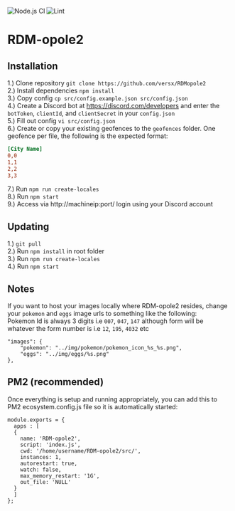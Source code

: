 ![Node.js CI](https://github.com/versx/RDMopole2/workflows/Node.js%20CI/badge.svg)
![Lint](https://github.com/versx/RDMopole2/workflows/Lint/badge.svg)  
# RDM-opole2  

## Installation  
1.) Clone repository `git clone https://github.com/versx/RDMopole2`  
2.) Install dependencies `npm install`  
3.) Copy config `cp src/config.example.json src/config.json`  
4.) Create a Discord bot at https://discord.com/developers and enter the `botToken`, `clientId`, and `clientSecret` in your `config.json`  
5.) Fill out config `vi src/config.json`  
6.) Create or copy your existing geofences to the `geofences` folder. One geofence per file, the following is the expected format:  
```ini
[City Name]
0,0
1,1
2,2
3,3
```
7.) Run `npm run create-locales`  
8.) Run `npm start`  
9.) Access via http://machineip:port/ login using your Discord account    

## Updating  
1.) `git pull`  
2.) Run `npm install` in root folder  
3.) Run `npm run create-locales`  
4.) Run `npm start`  

## Notes  
If you want to host your images locally where RDM-opole2 resides, change your `pokemon` and `eggs` image urls to something like the following:  
Pokemon Id is always 3 digits i.e `007`, `047`, `147` although form will be whatever the form number is i.e `12`, `195`, `4032` etc  
```
"images": {
    "pokemon": "../img/pokemon/pokemon_icon_%s_%s.png",
    "eggs": "../img/eggs/%s.png"
},
```

## PM2 (recommended)  
Once everything is setup and running appropriately, you can add this to PM2 ecosystem.config.js file so it is automatically started:  
```
module.exports = {
  apps : [
  {
    name: 'RDM-opole2',
    script: 'index.js',
    cwd: '/home/username/RDM-opole2/src/',
    instances: 1,
    autorestart: true,
    watch: false,
    max_memory_restart: '1G',
    out_file: 'NULL'
  }
  ]
};
```
